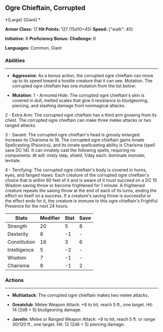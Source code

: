 ## Ogre Chieftain, Corrupted
*(Large) (Giant) *

**Armor Class:** 17
**Hit Points:** 127 (15d10+45)
**Speed:** {"walk": 40}

**Initiative:** 8
**Proficiency Bonus:**
**Challenge:** 6

**Languages:** Common, Giant

### Abilities
 --- 
- **Aggressive**: As a bonus action, the corrupted ogre chieftain can move up to its speed toward a hostile creature that it can see. Mutation. The corrupted ogre chieftain has one mutation from the list below:

- **Mutation**: 1 - Armored Hide: The corrupted ogre chieftain's skin is covered in dull, melted scales that give it resistance to bludgeoning, piercing, and slashing damage from nonmagical attacks.

2 - Extra Arm: The corrupted ogre chieftain has a third arm growing from its chest. The corrupted ogre chieftain can make three melee attacks or two ranged attacks.

3 - Savant: The corrupted ogre chieftain's head is grossly enlarged. Increase its Charisma to 16. The corrupted ogre chieftain gains Innate Spellcasting (Psionics), and its innate spellcasting ability is Charisma (spell save DC 14). It can innately cast the following spells, requiring no components: At will: misty step, shield; 1/day each: dominate monster, levitate.

4 - Terrifying: The corrupted ogre chieftain's body is covered in horns, eyes, and fanged maws. Each creature of the corrupted ogre chieftain's choice that is within 60 feet of it and is aware of it must succeed on a DC 15 Wisdom saving throw or become frightened for 1 minute. A frightened creature repeats the saving throw at the end of each of its turns, ending the effect on itself on a success. If a creature's saving throw is successful or the effect ends for it, the creature is immune to this ogre chieftain's Frightful Presence for the next 24 hours.



| Stats | Modifier | Stat | Save
| ---- | ---- | ---- | ---- |
| Strength | 20 | 5 | 8 |
| Dexterity | 8 | -1 | - |
| Constitution | 16 | 3 | 6 |
| Intelligence | 5 | -2 | - |
| Wisdom | 7 | -1 | - |
| Charisma | 8 | -1 | 2 |

### Actions
 --- 
- **Multiattack**: The corrupted ogre chieftain makes two melee attacks.

- **Greatclub**: Melee Weapon Attack: +8 to hit, reach 5 ft., one target. Hit: 14 (2d8 + 5) bludgeoning damage.

- **Javelin**: Melee or Ranged Weapon Attack: +8 to hit, reach 5 ft. or range 30/120 ft., one target. Hit: 12 (2d6 + 5) piercing damage.

